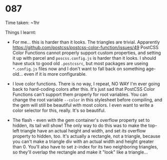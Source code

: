 # 087

Time taken: ~1hr

Things I learnt:

* For me... this is harder than it looks. The triangles are trivial. Apparently <https://github.com/postcss/postcss-color-function/issues/49> PostCSS Color Functions cannot properly support custom properties, and setting
it up with parcel and `poscss.config.js` is harder than it looks. I should have stuck to good old `.postcssrc`,
but most packages are useing `*.config.js` files now and I don't want to fall back on something age-old... even
if it is more configurable.

* I love color functions. There is no way, I repeat, NO WAY I'm ever going back to hard-coding colors after this.
It's just sad that PostCSS Color Functions can't support them properly for root variables. You can change the root
variable `--color` in this stylesheet before compiling, and the gem will still be beautiful with most colors. I
even want to write a color selector for this, really. It's so beautiful.

* The flash - even with the gem container's overflow property set to hidden, its tail will show! The only way to
do this was to make the top-left triangle have an actual height and width, and set *its* overflow property to hidden,
too. It's actually a rectangle, not a triangle, because you can't make a triangle div with an actual width and
height greater than 0. You'll also have to set z-index for its two neighboring triangles, so they'll overlap the
rectangle and make it "look" like a triangle...
